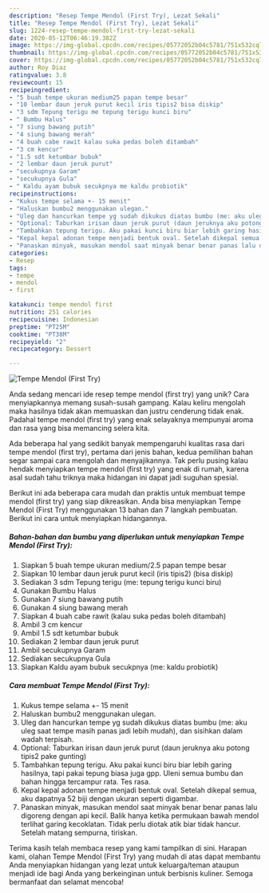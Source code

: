 ```yaml
---
description: "Resep Tempe Mendol (First Try), Lezat Sekali"
title: "Resep Tempe Mendol (First Try), Lezat Sekali"
slug: 1224-resep-tempe-mendol-first-try-lezat-sekali
date: 2020-05-12T06:46:19.382Z
image: https://img-global.cpcdn.com/recipes/05772052b04c5781/751x532cq70/tempe-mendol-first-try-foto-resep-utama.jpg
thumbnail: https://img-global.cpcdn.com/recipes/05772052b04c5781/751x532cq70/tempe-mendol-first-try-foto-resep-utama.jpg
cover: https://img-global.cpcdn.com/recipes/05772052b04c5781/751x532cq70/tempe-mendol-first-try-foto-resep-utama.jpg
author: Roy Diaz
ratingvalue: 3.8
reviewcount: 15
recipeingredient:
- "5 buah tempe ukuran medium25 papan tempe besar"
- "10 lembar daun jeruk purut kecil iris tipis2 bisa diskip"
- "3 sdm Tepung terigu me tepung terigu kunci biru"
- " Bumbu Halus"
- "7 siung bawang putih"
- "4 siung bawang merah"
- "4 buah cabe rawit kalau suka pedas boleh ditambah"
- "3 cm kencur"
- "1.5 sdt ketumbar bubuk"
- "2 lembar daun jeruk purut"
- "secukupnya Garam"
- "secukupnya Gula"
- " Kaldu ayam bubuk secukpnya me kaldu probiotik"
recipeinstructions:
- "Kukus tempe selama +- 15 menit"
- "Haluskan bumbu2 menggunakan ulegan."
- "Uleg dan hancurkan tempe yg sudah dikukus diatas bumbu (me: aku uleg saat tempe masih panas jadi lebih mudah), dan sisihkan dalam wadah terpisah."
- "Optional: Taburkan irisan daun jeruk purut (daun jeruknya aku potong tipis2 pake gunting)"
- "Tambahkan tepung terigu. Aku pakai kunci biru biar lebih garing hasilnya, tapi pakai tepung biasa juga gpp. Uleni semua bumbu dan bahan hingga tercampur rata. Tes rasa."
- "Kepal kepal adonan tempe menjadi bentuk oval. Setelah dikepal semua, aku dapatnya 52 biji dengan ukuran seperti digambar."
- "Panaskan minyak, masukan mendol saat minyak benar benar panas lalu digoreng dengan api kecil. Balik hanya ketika permukaan bawah mendol terlihat garing kecoklatan. Tidak perlu diotak atik biar tidak hancur. Setelah matang sempurna, tiriskan."
categories:
- Resep
tags:
- tempe
- mendol
- first

katakunci: tempe mendol first 
nutrition: 251 calories
recipecuisine: Indonesian
preptime: "PT25M"
cooktime: "PT38M"
recipeyield: "2"
recipecategory: Dessert

---
```



![Tempe Mendol (First Try)](https://img-global.cpcdn.com/recipes/05772052b04c5781/751x532cq70/tempe-mendol-first-try-foto-resep-utama.jpg)

Anda sedang mencari ide resep tempe mendol (first try) yang unik? Cara menyiapkannya memang susah-susah gampang. Kalau keliru mengolah maka hasilnya tidak akan memuaskan dan justru cenderung tidak enak. Padahal tempe mendol (first try) yang enak selayaknya mempunyai aroma dan rasa yang bisa memancing selera kita.



Ada beberapa hal yang sedikit banyak mempengaruhi kualitas rasa dari tempe mendol (first try), pertama dari jenis bahan, kedua pemilihan bahan segar sampai cara mengolah dan menyajikannya. Tak perlu pusing kalau hendak menyiapkan tempe mendol (first try) yang enak di rumah, karena asal sudah tahu triknya maka hidangan ini dapat jadi suguhan spesial.


Berikut ini ada beberapa cara mudah dan praktis untuk membuat tempe mendol (first try) yang siap dikreasikan. Anda bisa menyiapkan Tempe Mendol (First Try) menggunakan 13 bahan dan 7 langkah pembuatan. Berikut ini cara untuk menyiapkan hidangannya.

<!--inarticleads1-->

##### Bahan-bahan dan bumbu yang diperlukan untuk menyiapkan Tempe Mendol (First Try):

1. Siapkan 5 buah tempe ukuran medium/2.5 papan tempe besar
1. Siapkan 10 lembar daun jeruk purut kecil (iris tipis2) (bisa diskip)
1. Sediakan 3 sdm Tepung terigu (me: tepung terigu kunci biru)
1. Gunakan  Bumbu Halus
1. Gunakan 7 siung bawang putih
1. Gunakan 4 siung bawang merah
1. Siapkan 4 buah cabe rawit (kalau suka pedas boleh ditambah)
1. Ambil 3 cm kencur
1. Ambil 1.5 sdt ketumbar bubuk
1. Sediakan 2 lembar daun jeruk purut
1. Ambil secukupnya Garam
1. Sediakan secukupnya Gula
1. Siapkan  Kaldu ayam bubuk secukpnya (me: kaldu probiotik)




<!--inarticleads2-->

##### Cara membuat Tempe Mendol (First Try):

1. Kukus tempe selama +- 15 menit
1. Haluskan bumbu2 menggunakan ulegan.
1. Uleg dan hancurkan tempe yg sudah dikukus diatas bumbu (me: aku uleg saat tempe masih panas jadi lebih mudah), dan sisihkan dalam wadah terpisah.
1. Optional: Taburkan irisan daun jeruk purut (daun jeruknya aku potong tipis2 pake gunting)
1. Tambahkan tepung terigu. Aku pakai kunci biru biar lebih garing hasilnya, tapi pakai tepung biasa juga gpp. Uleni semua bumbu dan bahan hingga tercampur rata. Tes rasa.
1. Kepal kepal adonan tempe menjadi bentuk oval. Setelah dikepal semua, aku dapatnya 52 biji dengan ukuran seperti digambar.
1. Panaskan minyak, masukan mendol saat minyak benar benar panas lalu digoreng dengan api kecil. Balik hanya ketika permukaan bawah mendol terlihat garing kecoklatan. Tidak perlu diotak atik biar tidak hancur. Setelah matang sempurna, tiriskan.




Terima kasih telah membaca resep yang kami tampilkan di sini. Harapan kami, olahan Tempe Mendol (First Try) yang mudah di atas dapat membantu Anda menyiapkan hidangan yang lezat untuk keluarga/teman ataupun menjadi ide bagi Anda yang berkeinginan untuk berbisnis kuliner. Semoga bermanfaat dan selamat mencoba!
